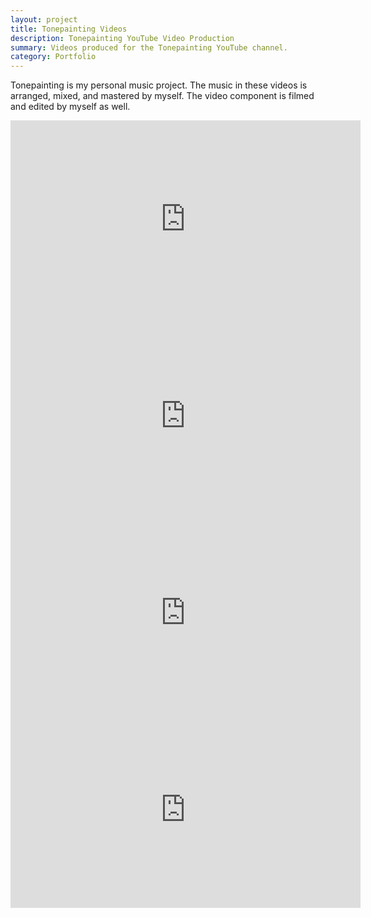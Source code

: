 ```yaml
---
layout: project
title: Tonepainting Videos
description: Tonepainting YouTube Video Production
summary: Videos produced for the Tonepainting YouTube channel.
category: Portfolio
---
```


Tonepainting is my personal music project. The music in these videos is arranged, mixed, and mastered by myself. The video component is filmed and edited by myself as well.


<iframe width="560" height="315" src="https://www.youtube.com/embed/NdafWzZ0TMM" title="YouTube video player" frameborder="0" allow="accelerometer; autoplay; clipboard-write; encrypted-media; gyroscope; picture-in-picture" allowfullscreen></iframe>


<iframe width="560" height="315" src="https://www.youtube.com/embed/nNV1opm079U" title="YouTube video player" frameborder="0" allow="accelerometer; autoplay; clipboard-write; encrypted-media; gyroscope; picture-in-picture" allowfullscreen></iframe>


<iframe width="560" height="315" src="https://www.youtube.com/embed/UE5Arsl685c" title="YouTube video player" frameborder="0" allow="accelerometer; autoplay; clipboard-write; encrypted-media; gyroscope; picture-in-picture" allowfullscreen></iframe>


<iframe width="560" height="315" src="https://www.youtube.com/embed/nYMg1LDdWxk" title="YouTube video player" frameborder="0" allow="accelerometer; autoplay; clipboard-write; encrypted-media; gyroscope; picture-in-picture" allowfullscreen></iframe>
